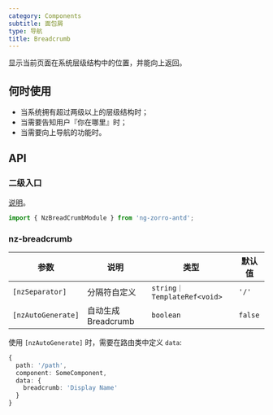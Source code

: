 ```yaml
---
category: Components
subtitle: 面包屑
type: 导航
title: Breadcrumb
---
```


显示当前页面在系统层级结构中的位置，并能向上返回。

## 何时使用

- 当系统拥有超过两级以上的层级结构时；
- 当需要告知用户『你在哪里』时；
- 当需要向上导航的功能时。

## API

### 二级入口

[说明](/docs/getting-started/zh#二级入口)。

```ts
import { NzBreadCrumbModule } from 'ng-zorro-antd';
```

### nz-breadcrumb

| 参数 | 说明 | 类型 | 默认值 |
| --- | --- | --- | --- |
| `[nzSeparator]` | 分隔符自定义 | `string｜TemplateRef<void>` | `'/'` |
| `[nzAutoGenerate]` | 自动生成 Breadcrumb | `boolean` | `false` |

使用 `[nzAutoGenerate]` 时，需要在路由类中定义 `data`:

```ts
{
  path: '/path',
  component: SomeComponent,
  data: {
    breadcrumb: 'Display Name'
  }
}
```
